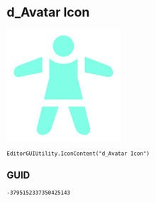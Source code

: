 # d_Avatar Icon
![](/img/d_Avatar%20Icon.png)

``` CSharp
EditorGUIUtility.IconContent("d_Avatar Icon")
```
## GUID
```
-3795152337350425143
```
